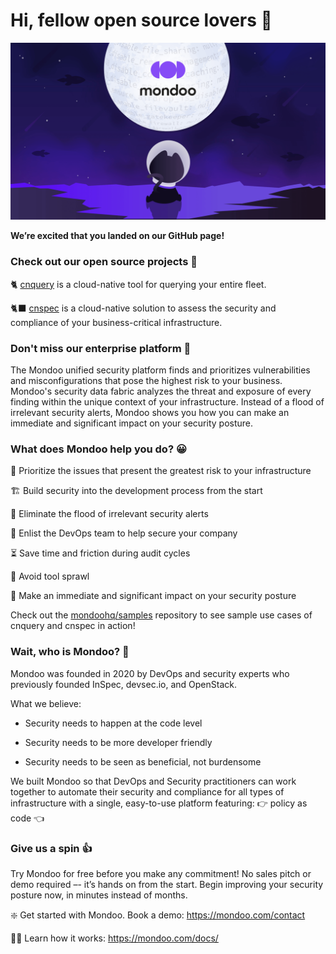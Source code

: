 # Hi, fellow open source lovers 👋

![An illustration showing a space kitty dreaming of exploring new worlds with Mondoo](https://raw.githubusercontent.com/mondoohq/.github/master/profile/static/mondoo-github-banner.png)

**We’re excited that you landed on our GitHub page!**

### Check out our open source projects 👐

🐈 [cnquery](https://github.com/mondoohq/cnquery) is a cloud-native tool for querying your entire fleet.

🐈‍⬛ [cnspec](https://github.com/mondoohq/cnspec) is a cloud-native solution to assess the security and compliance of your business-critical infrastructure.

### Don't miss our enterprise platform 👑

The Mondoo unified security platform finds and prioritizes vulnerabilities and misconfigurations that pose the highest risk to your business. Mondoo's security data fabric analyzes the threat and exposure of every finding within the unique context of your infrastructure. Instead of a flood of irrelevant security alerts, Mondoo shows you how you can make an immediate and significant impact on your security posture.

### What does Mondoo help you do? 😀

📌 Prioritize the issues that present the greatest risk to your infrastructure

🏗 Build security into the development process from the start

🌊 Eliminate the flood of irrelevant security alerts

🤝 Enlist the DevOps team to help secure your company

⏳ Save time and friction during audit cycles

🧰 Avoid tool sprawl

🎯 Make an immediate and significant impact on your security posture

Check out the [mondoohq/samples](https://github.com/mondoohq/samples) repository to see sample use cases of cnquery and cnspec in action!

### Wait, who is Mondoo? 🤔

Mondoo was founded in 2020 by DevOps and security experts who previously founded InSpec, devsec.io, and OpenStack.

What we believe:

- Security needs to happen at the code level

- Security needs to be more developer friendly

- Security needs to be seen as beneficial, not burdensome

We built Mondoo so that DevOps and Security practitioners can work together to automate their security and compliance for all types of infrastructure with a single, easy-to-use platform featuring: 👉 policy as code 👈

### Give us a spin 👍

Try Mondoo for free before you make any commitment! No sales pitch or demo required –- it’s hands on from the start. Begin improving your security posture now, in minutes instead of months.

❇️ Get started with Mondoo. Book a demo: https://mondoo.com/contact

🧑‍💻 Learn how it works: https://mondoo.com/docs/
